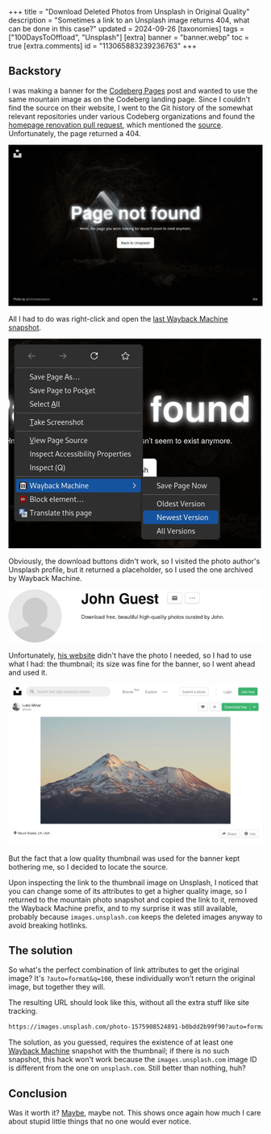 +++
title = "Download Deleted Photos from Unsplash in Original Quality"
description = "Sometimes a link to an Unsplash image returns 404, what can be done in this case?"
updated = 2024-09-26
[taxonomies]
tags = ["100DaysToOffload", "Unsplash"]
[extra]
banner = "banner.webp"
toc = true
[extra.comments]
id = "113065883239236763"
+++

## Backstory

I was making a banner for the [Codeberg Pages](@/blog/2024-08-13-deploying-to-codeberg-pages/index.md) post and wanted to use the same mountain image as on the Codeberg landing page. Since I couldn't find the source on their website, I went to the Git history of the somewhat relevant repositories under various Codeberg organizations and found the [homepage renovation pull request](https://codeberg.org/Codeberg-Infrastructure/forgejo/pulls/35), which mentioned the [source](https://codeberg.org/Codeberg-Infrastructure/forgejo/pulls/35#issuecomment-494030). Unfortunately, the page returned a 404.

![404 page.](404-page.png)

All I had to do was right-click and open the [last Wayback Machine snapshot](https://web.archive.org/web/20210124002804/https://unsplash.com/photos/3K6ZkYBj2Xo).

![Firefox context menu with the item "Wayback Machine > Newest Version" highlighted.](right-click-menu.png)

Obviously, the download buttons didn't work, so I visited the photo author's Unsplash profile, but it returned a placeholder, so I used the one archived by Wayback Machine.

![John Guest's profile.](john-guest.png)

Unfortunately, [his website](https://www.lubomirminar.com) didn't have the photo I needed, so I had to use what I had: the thumbnail; its size was fine for the banner, so I went ahead and used it.

![Screenshot of the Wayback Machine archive of the page.](wayback-machine-snapshot.png)

But the fact that a low quality thumbnail was used for the banner kept bothering me, so I decided to locate the source.

Upon inspecting the link to the thumbnail image on Unsplash, I noticed that you can change some of its attributes to get a higher quality image, so I returned to the mountain photo snapshot and copied the link to it, removed the Wayback Machine prefix, and to my surprise it was still available, probably because `images.unsplash.com` keeps the deleted images anyway to avoid breaking hotlinks.

## The solution

So what's the perfect combination of link attributes to get the original image? It's `?auto=format&q=100`, these individually won't return the original image, but together they will.

The resulting URL should look like this, without all the extra stuff like site tracking.

```txt
https://images.unsplash.com/photo-1575908524891-b0bdd2b99f90?auto=format&q=100
```

The solution, as you guessed, requires the existence of at least one [Wayback Machine](https://web.archive.org) snapshot with the thumbnail; if there is no such snapshot, this hack won't work because the `images.unsplash.com` image ID is different from the one on `unsplash.com`. Still better than nothing, huh?

## Conclusion

Was it worth it? [Maybe](https://codeberg.org/daudix/website/commit/dfcaefd202553b867611254791eaab4bc316a812), maybe not. This shows once again how much I care about stupid little things that no one would ever notice.
